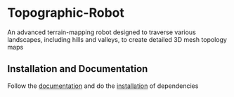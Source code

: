 # Topographic-Robot

An advanced terrain-mapping robot designed to traverse various landscapes, including hills and valleys, to create detailed 3D mesh topology maps

## Installation and Documentation

Follow the [documentation](https://topographic-robot.github.io/Documentation/index.html) and do the [installation](https://topographic-robot.github.io/Documentation/installation/environment_setup.html) of dependencies

